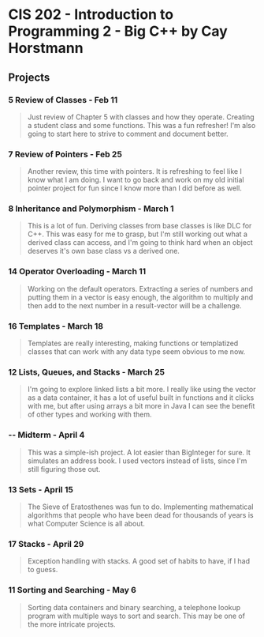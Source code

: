 # CIS 202 - Introduction to Programming 2 - Big C++ by Cay Horstmann

## Projects

### 5 Review of Classes - Feb 11
>Just review of Chapter 5 with classes and how they operate. Creating a student class and some functions.
>This was a fun refresher! I'm also going to start here to strive to comment and document better.

### 7 Review of Pointers - Feb 25
>Another review, this time with pointers. It is refreshing to feel like I know what I am doing. I want to
>go back and work on my old initial pointer project for fun since I know more than I did before as well.

### 8 Inheritance and Polymorphism - March 1
>This is a lot of fun. Deriving classes from base classes is like DLC for C++.
>This was easy for me to grasp, but I'm still working out what a derived class can access, and I'm going to think hard when an object deserves it's own base class vs a derived one.

### 14 Operator Overloading - March 11
>Working on the default operators. Extracting a series of numbers and putting them in a vector is easy enough, the algorithm to multiply and then add to the next number
>in a result-vector will be a challenge.

### 16 Templates - March 18
>Templates are really interesting, making functions or templatized classes that can work with any data type seem obvious to me now.

### 12 Lists, Queues, and Stacks - March 25
>I'm going to explore linked lists a bit more. I really like using the vector as a data container, it has a lot of useful built
>in functions and it clicks with me, but after using arrays a bit more in Java I can see the benefit of other types and working with them.

### -- Midterm - April 4
>This was a simple-ish project. A lot easier than BigInteger for sure. It simulates an address book. I used vectors
>instead of lists, since I'm still figuring those out.

### 13 Sets - April 15
>The Sieve of Eratosthenes was fun to do. Implementing mathematical algorithms that people who have been
>dead for thousands of years is what Computer Science is all about.

### 17 Stacks - April 29
>Exception handling with stacks. A good set of habits to have, if I had to guess.

### 11 Sorting and Searching - May 6
>Sorting data containers and binary searching, a telephone lookup program with multiple ways to sort and search.
>This may be one of the more intricate projects.
